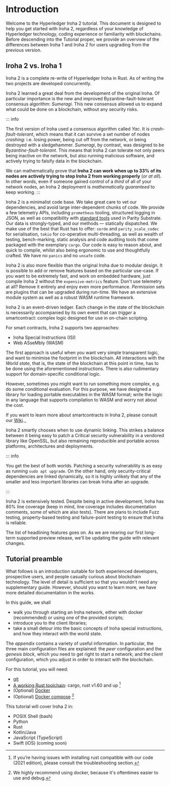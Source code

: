 # Introduction

Welcome to the Hyperledger Iroha 2 tutorial. This document is designed to help you get started with Iroha 2, regardless of your knowledge of Hyperledger technology, coding experience or familiarity with blockchains. Before descending into the Tutorial proper, we provide an overview of the differences between Iroha 1 and Iroha 2 for users upgrading from the previous version.

## Iroha 2 vs. Iroha 1

Iroha 2 is a complete re-write of Hyperledger Iroha in Rust. As of writing the two projects are developed concurrently.

Iroha 2 learned a great deal from the development of the original Iroha. Of particular importance is the new and improved Byzantine-fault-tolerant consensus algorithm: _Sumeragi_. This new consensus allowed us to expand what could be done on a blockchain, without any security risks.

::: info

The first version of Iroha used a consensus algorithm called _Yac_. It is _crash-fault-tolerant_, which means that it can survive a set number of nodes _crashing_: i.e. losing power, being cut off from the network, or being destroyed with a sledgehammer. _Sumeragi_, by contrast, was designed to be _Byzantine-fault-tolerant_. This means that Iroha 2 can tolerate not only peers being inactive on the network, but also running malicious software, and actively trying to falsify data in the blockchain.

We can mathematically prove that **Iroha 2 can work when up to 33% of its nodes are actively trying to stop Iroha 2 from working properly** (_or at all_). In other words, even if someone gained control of a _third_ of all of your network nodes, an Iroha 2 deployment is _mathematically guaranteed_ to keep working.
:::

Iroha 2 is a minimalist code base. We take great care to vet our dependencies, and avoid large inter-dependent chunks of code. We provide a few telemetry APIs, including `prometheus` tooling, structured logging in JSON, as well as compatibility with [standard tools](https://wiki.sora.org/sora-faq) used in Parity Substrate. Our data is strongly-typed, and our methods — statically dispatched. We make use of the best that Rust has to offer: `serde` and `parity_scale_codec` for serialisation, `tokio` for co-operative multi-threading, as well as wealth of testing, bench-marking, static analysis and code auditing tools that come packaged with the exemplary `cargo`. Our code is easy to reason about, and quick to compile, whilst also being ergonomic to use and thoughtfully crafted. We have no `panics` and no `unsafe` code.

Iroha 2 is also more flexible than the original Iroha due to modular design. It is possible to add or remove features based on the particular use-case.  If you want to be extremely fast, and work on embedded hardware, just compile Iroha 2 without the `expensive-metrics` feature. Don't use telemetry at all? Remove it entirely and enjoy even more performance. _Permission_ sets are plugins that can be upgraded during run-time. We have an extensive module system as well as a robust WASM runtime framework.

Iroha 2 is an event-driven ledger. Each change in the state of the blockchain is necessarily accompanied by its own event that can _trigger_ a smartcontract: complex logic designed for use in on-chain scripting.

For smart contracts, Iroha 2 supports two approaches:
- Iroha Special Instructions (ISI)
- Web ASseMbly (WASM)

The first approach is useful when you want very simple transparent logic, and want to minimise the footprint in the blockchain. All interactions with the _World state_, that is, the state of the blockchain at this point in time, has to be done using the aforementioned instructions. There is also rudimentary support for domain-specific conditional logic.

However, sometimes you might want to run something more complex, e.g. do some conditional evaluation. For this purpose, we have designed a library for loading portable executables in the WASM format; write the logic in any language that supports compilation to WASM and worry not about the cost.

If you want to learn more about smartcontracts in Iroha 2, please consult our [Wiki](https://wiki.hyperledger.org/display/iroha/Scripting+Languages+and+Runtimes+for+Iroha2+Smart+Contracts)._


<!-- Long-term deployment of Iroha 2 networks was something that we considered very early in its development. There are **Iroha Special instructions**, that enact upgrades of the network into a consistent state. Iroha nodes can operate if other nodes in the network run different versions of the Iroha 2 binary. -->

Iroha 2 smartly chooses when to use dynamic linking. This strikes a balance between it being easy to patch a Critical security vulnerability in a vendored library like OpenSSL, but also remaining reproducible and portable across platforms, architectures and deployments.

::: info

You get the best of both worlds. Patching a security vulnerability is as easy as running `sudo apt upgrade`. On the other hand, only security-critical dependencies are linked dynamically, so it is highly unlikely that any of the smaller and less important libraries can break Iroha after an upgrade.

:::

Iroha 2 is extensively tested. Despite being in active development, Iroha has 80% line coverage (keep in mind, line coverage includes documentation comments, some of which are also tests). There are plans to include Fuzz testing, property-based testing and failure-point testing to ensure that Iroha is reliable.

The list of headlining features goes on. As we are nearing our first long-term supported preview release, we'll be updating the guide with relevant changes.


## Tutorial preamble

What follows is an introduction suitable for both experienced developers, prospective users, and people casually curious about blockchain technology. The level of detail is sufficient so that you wouldn't need any supplementary guide. However, should you want to learn more, we have more detailed documentation in the works.

In this guide, we shall
- walk you through starting an Iroha network, either with docker (recommended) or using one of the provided scripts;
- introduce you to the client libraries;
- take a small detour into the basic concepts of Iroha special instructions, and how they interact with the world state.


The _appendix_  contains a variety of useful information. In particular, the three main configuration files are explained: the _peer_ configuration and the _genesis block_, which you need to get right to start a network; and the _client_ configuration, which you adjust in order to interact with the blockchain.

For this tutorial, you will need:

- [git](https://githowto.com/)
- [A working Rust toolchain](https://www.rust-lang.org/learn/get-started): cargo, rust v1.60 and up [^1]
- (Optional) [Docker](https://docs.docker.com/get-docker/)
- (Optional) [Docker compose](https://docs.docker.com/compose/) [^2]

[^1]: If you’re having issues with installing rust compatible with our code (2021 edition), please consult the troubleshooting section.
[^2]: We highly recommend using docker, because it's oftentimes easier to use and debug.

This tutorial will cover Iroha 2 in:

- POSIX Shell (bash)
- Python
- Rust
- Kotlin/Java
- JavaScript (TypeScript)
- Swift (iOS) (coming soon)
